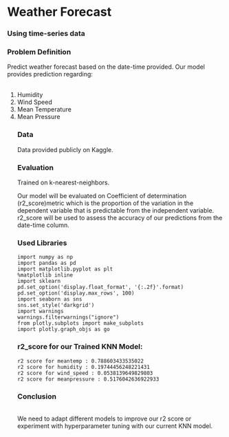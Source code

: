 # Weather Forecast

### Using time-series data

### Problem Definition

Predict weather forecast based on the date-time provided. Our model provides prediction regarding: <ol><br>
    <li>Humidity
    <li>Wind Speed
    <li>Mean Temperature
    <li>Mean Pressure

### Data

Data provided publicly on Kaggle.

### Evaluation 
Trained on k-nearest-neighbors.

Our model will be evaluated on Coefficient of determination (r2_score)metric which is the proportion of the variation in the dependent variable that is predictable from the independent variable.<br>
r2_score will be used to assess the accuracy of our predictions from the date-time column.

### Used Libraries
```
import numpy as np
import pandas as pd
import matplotlib.pyplot as plt
%matplotlib inline
import sklearn
pd.set_option('display.float_format', '{:.2f}'.format)
pd.set_option('display.max_rows', 100)
import seaborn as sns
sns.set_style('darkgrid')
import warnings
warnings.filterwarnings("ignore")
from plotly.subplots import make_subplots
import plotly.graph_objs as go
```

### r2_score for our Trained KNN Model:
```
r2 score for meantemp : 0.788603433535022
r2 score for humidity : 0.19744456248221431
r2 score for wind_speed : 0.0538139649829803
r2 score for meanpressure : 0.5176042636922933
```

### Conclusion
<br>We need to adapt different models to improve our r2 score or experiment with hyperparameter tuning with our current KNN model. 
